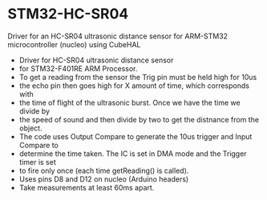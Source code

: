 # STM32-HC-SR04
Driver for an HC-SR04 ultrasonic distance sensor for ARM-STM32 microcontroller (nucleo) using CubeHAL



 * Driver for HC-SR04 ultrasonic distance sensor
 * for STM32-F401RE ARM Processor.
 * To get a reading from the sensor the Trig pin must be held high for 10us
 * the echo pin then goes high for X amount of time, which corresponds with
 * the time of flight of the ultrasonic burst. Once we have the time we divide by
 * the speed of sound and then divide by two to get the distnance from the object.
 * The code uses Output Compare to generate the 10us trigger and Input Compare to
 * determine the time taken. The IC is set in DMA mode and the Trigger timer is set
 * to fire only once (each time getReading() is called).
 * Uses pins D8 and D12 on nucleo (Arduino headers)
 * Take measurements at least 60ms apart.
 
